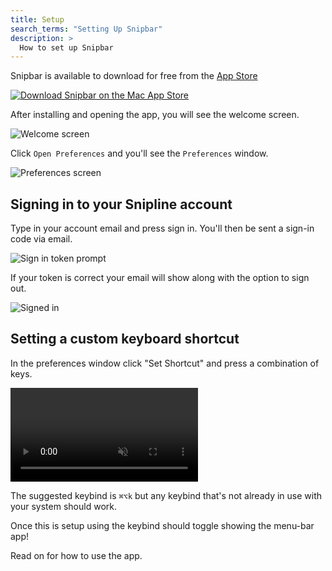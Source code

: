 ```yaml
---
title: Setup
search_terms: "Setting Up Snipbar"
description: >
  How to set up Snipbar
---
```


Snipbar is available to download for free from the [App Store](https://itunes.apple.com/gb/app/snipbar/id1457592516?mt=12)

[![Download Snipbar on the Mac App Store](/images/snipbar/badge-download-on-the-mac-app-store.svg)](https://itunes.apple.com/gb/app/snipbar/id1457592516?mt=12)

After installing and opening the app, you will see the welcome screen.

![Welcome screen](/images/snipbar/welcome.png)

Click `Open Preferences` and you'll see the `Preferences` window.

![Preferences screen](/images/snipbar/preferences.png)

## Signing in to your Snipline account

Type in your account email and press sign in. You'll then be sent a sign-in code via email.

![Sign in token prompt](/images/snipbar/sign-in.png)

If your token is correct your email will show along with the option to sign out.

![Signed in](/images/snipbar/logged-in.png)

## Setting a custom keyboard shortcut

In the preferences window click "Set Shortcut" and press a combination of keys.

<video  autoplay="" loop="" muted playsinline>
  <source src="/videos/snipbar-keybind.mp4" type="video/mp4">
  <!-- <source src="myVideo.webm" type="video/webm"> -->
  <p>Your browser doesn't support HTML5 video. Here is
     a <a href="/videos/snipbar-keybind.mp4">link to the video</a> instead.</p>
</video>

The suggested keybind is `⌘⌥k` but any keybind that's not already in use with your system should work.

Once this is setup using the keybind should toggle showing the menu-bar app!

Read on for how to use the app.